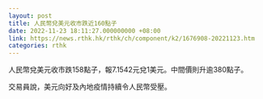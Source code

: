 ```yaml
---
layout: post
title: 人民幣兌美元收市跌近160點子
date: 2022-11-23 18:11:27.000000000 +08:00
link: https://news.rthk.hk/rthk/ch/component/k2/1676908-20221123.htm
categories: rthk
---
```


人民幣兌美元收市跌158點子，報7.1542元兌1美元。中間價則升逾380點子。

交易員說，美元向好及內地疫情持續令人民幣受壓。
